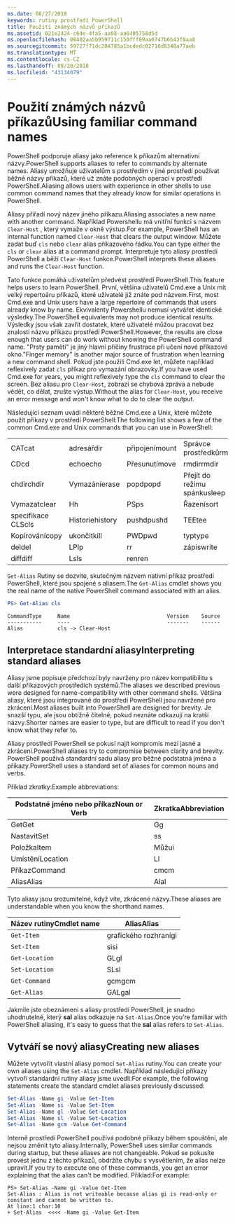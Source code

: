 ```yaml
---
ms.date: 08/27/2018
keywords: rutiny prostředí PowerShell
title: Použití známých názvů příkazů
ms.assetid: 021e2424-c64e-4fa5-aa98-aa6405758d5d
ms.openlocfilehash: 08402aa5b959711c150fff89aa6747b6b43f8aa8
ms.sourcegitcommit: 59727f71dc204785a1bcdedc02716d8340a77aeb
ms.translationtype: MT
ms.contentlocale: cs-CZ
ms.lasthandoff: 08/28/2018
ms.locfileid: "43134079"
---
```

# <a name="using-familiar-command-names"></a><span data-ttu-id="e21cb-103">Použití známých názvů příkazů</span><span class="sxs-lookup"><span data-stu-id="e21cb-103">Using familiar command names</span></span>

<span data-ttu-id="e21cb-104">PowerShell podporuje aliasy jako reference k příkazům alternativní názvy.</span><span class="sxs-lookup"><span data-stu-id="e21cb-104">PowerShell supports aliases to refer to commands by alternate names.</span></span> <span data-ttu-id="e21cb-105">Aliasy umožňuje uživatelům s prostředím v jiné prostředí používat běžné názvy příkazů, které už znáte podobných operací v prostředí PowerShell.</span><span class="sxs-lookup"><span data-stu-id="e21cb-105">Aliasing allows users with experience in other shells to use common command names that they already know for similar operations in PowerShell.</span></span>

<span data-ttu-id="e21cb-106">Aliasy přiřadí nový název jiného příkazu.</span><span class="sxs-lookup"><span data-stu-id="e21cb-106">Aliasing associates a new name with another command.</span></span> <span data-ttu-id="e21cb-107">Například Powershellu má vnitřní funkci s názvem `Clear-Host` , který vymaže v okně výstup.</span><span class="sxs-lookup"><span data-stu-id="e21cb-107">For example, PowerShell has an internal function named `Clear-Host` that clears the output window.</span></span> <span data-ttu-id="e21cb-108">Můžete zadat buď `cls` nebo `clear` alias příkazového řádku.</span><span class="sxs-lookup"><span data-stu-id="e21cb-108">You can type either the `cls` or `clear` alias at a command prompt.</span></span> <span data-ttu-id="e21cb-109">Interpretuje tyto aliasy prostředí PowerShell a běží `Clear-Host` funkce.</span><span class="sxs-lookup"><span data-stu-id="e21cb-109">PowerShell interprets these aliases and runs the `Clear-Host` function.</span></span>

<span data-ttu-id="e21cb-110">Tato funkce pomáhá uživatelům předvést prostředí PowerShell.</span><span class="sxs-lookup"><span data-stu-id="e21cb-110">This feature helps users to learn PowerShell.</span></span> <span data-ttu-id="e21cb-111">První, většina uživatelů Cmd.exe a Unix mít velký repertoáru příkazů, které uživatelé již znáte pod názvem.</span><span class="sxs-lookup"><span data-stu-id="e21cb-111">First, most Cmd.exe and Unix users have a large repertoire of commands that users already know by name.</span></span> <span data-ttu-id="e21cb-112">Ekvivalenty Powershellu nemusí vytvářet identické výsledky.</span><span class="sxs-lookup"><span data-stu-id="e21cb-112">The PowerShell equivalents may not produce identical results.</span></span> <span data-ttu-id="e21cb-113">Výsledky jsou však zavřít dostatek, které uživatelé můžou pracovat bez znalosti názvu příkazu prostředí PowerShell.</span><span class="sxs-lookup"><span data-stu-id="e21cb-113">However, the results are close enough that users can do work without knowing the PowerShell command name.</span></span> <span data-ttu-id="e21cb-114">"Prsty paměti" je jiný hlavní příčiny frustrace při učení nové příkazové okno.</span><span class="sxs-lookup"><span data-stu-id="e21cb-114">"Finger memory" is another major source of frustration when learning a new command shell.</span></span> <span data-ttu-id="e21cb-115">Pokud jste použili Cmd.exe let, můžete například reflexively zadat `cls` příkaz pro vymazání obrazovky.</span><span class="sxs-lookup"><span data-stu-id="e21cb-115">If you have used Cmd.exe for years, you might reflexively type the `cls` command to clear the screen.</span></span> <span data-ttu-id="e21cb-116">Bez aliasu pro `Clear-Host`, zobrazí se chybová zpráva a nebude vědět, co dělat, zrušte výstup.</span><span class="sxs-lookup"><span data-stu-id="e21cb-116">Without the alias for `Clear-Host`, you receive an error message and won't know what to do to clear the output.</span></span>

<span data-ttu-id="e21cb-117">Následující seznam uvádí některé běžné Cmd.exe a Unix, které můžete použít příkazy v prostředí PowerShell:</span><span class="sxs-lookup"><span data-stu-id="e21cb-117">The following list shows a few of the common Cmd.exe and Unix commands that you can use in PowerShell:</span></span>

|||||
|-|-|-|-|
|<span data-ttu-id="e21cb-118">CAT</span><span class="sxs-lookup"><span data-stu-id="e21cb-118">cat</span></span>|<span data-ttu-id="e21cb-119">adresář</span><span class="sxs-lookup"><span data-stu-id="e21cb-119">dir</span></span>|<span data-ttu-id="e21cb-120">připojení</span><span class="sxs-lookup"><span data-stu-id="e21cb-120">mount</span></span>|<span data-ttu-id="e21cb-121">Správce prostředků</span><span class="sxs-lookup"><span data-stu-id="e21cb-121">rm</span></span>|
|<span data-ttu-id="e21cb-122">CD</span><span class="sxs-lookup"><span data-stu-id="e21cb-122">cd</span></span>|<span data-ttu-id="e21cb-123">echo</span><span class="sxs-lookup"><span data-stu-id="e21cb-123">echo</span></span>|<span data-ttu-id="e21cb-124">Přesunutí</span><span class="sxs-lookup"><span data-stu-id="e21cb-124">move</span></span>|<span data-ttu-id="e21cb-125">rmdir</span><span class="sxs-lookup"><span data-stu-id="e21cb-125">rmdir</span></span>|
|<span data-ttu-id="e21cb-126">chdir</span><span class="sxs-lookup"><span data-stu-id="e21cb-126">chdir</span></span>|<span data-ttu-id="e21cb-127">Vymazání</span><span class="sxs-lookup"><span data-stu-id="e21cb-127">erase</span></span>|<span data-ttu-id="e21cb-128">popd</span><span class="sxs-lookup"><span data-stu-id="e21cb-128">popd</span></span>|<span data-ttu-id="e21cb-129">Přejít do režimu spánku</span><span class="sxs-lookup"><span data-stu-id="e21cb-129">sleep</span></span>|
|<span data-ttu-id="e21cb-130">Vymazat</span><span class="sxs-lookup"><span data-stu-id="e21cb-130">clear</span></span>|<span data-ttu-id="e21cb-131">H</span><span class="sxs-lookup"><span data-stu-id="e21cb-131">h</span></span>|<span data-ttu-id="e21cb-132">PS</span><span class="sxs-lookup"><span data-stu-id="e21cb-132">ps</span></span>|<span data-ttu-id="e21cb-133">Řazení</span><span class="sxs-lookup"><span data-stu-id="e21cb-133">sort</span></span>|
|<span data-ttu-id="e21cb-134">specifikace CLS</span><span class="sxs-lookup"><span data-stu-id="e21cb-134">cls</span></span>|<span data-ttu-id="e21cb-135">Historie</span><span class="sxs-lookup"><span data-stu-id="e21cb-135">history</span></span>|<span data-ttu-id="e21cb-136">pushd</span><span class="sxs-lookup"><span data-stu-id="e21cb-136">pushd</span></span>|<span data-ttu-id="e21cb-137">TEE</span><span class="sxs-lookup"><span data-stu-id="e21cb-137">tee</span></span>|
|<span data-ttu-id="e21cb-138">Kopírování</span><span class="sxs-lookup"><span data-stu-id="e21cb-138">copy</span></span>|<span data-ttu-id="e21cb-139">ukončit</span><span class="sxs-lookup"><span data-stu-id="e21cb-139">kill</span></span>|<span data-ttu-id="e21cb-140">PWD</span><span class="sxs-lookup"><span data-stu-id="e21cb-140">pwd</span></span>|<span data-ttu-id="e21cb-141">typ</span><span class="sxs-lookup"><span data-stu-id="e21cb-141">type</span></span>|
|<span data-ttu-id="e21cb-142">del</span><span class="sxs-lookup"><span data-stu-id="e21cb-142">del</span></span>|<span data-ttu-id="e21cb-143">LP</span><span class="sxs-lookup"><span data-stu-id="e21cb-143">lp</span></span>|<span data-ttu-id="e21cb-144">r</span><span class="sxs-lookup"><span data-stu-id="e21cb-144">r</span></span>|<span data-ttu-id="e21cb-145">zápis</span><span class="sxs-lookup"><span data-stu-id="e21cb-145">write</span></span>|
|<span data-ttu-id="e21cb-146">diff</span><span class="sxs-lookup"><span data-stu-id="e21cb-146">diff</span></span>|<span data-ttu-id="e21cb-147">Ls</span><span class="sxs-lookup"><span data-stu-id="e21cb-147">ls</span></span>|<span data-ttu-id="e21cb-148">ren</span><span class="sxs-lookup"><span data-stu-id="e21cb-148">ren</span></span>||

<span data-ttu-id="e21cb-149">`Get-Alias` Rutiny se dozvíte, skutečným názvem nativní příkaz prostředí PowerShell, které jsou spojené s aliasem.</span><span class="sxs-lookup"><span data-stu-id="e21cb-149">The `Get-Alias` cmdlet shows you the real name of the native PowerShell command associated with an alias.</span></span>

```powershell
PS> Get-Alias cls
```

```Output
CommandType     Name                               Version    Source
-----------     ----                               -------    ------
Alias           cls -> Clear-Host
```

## <a name="interpreting-standard-aliases"></a><span data-ttu-id="e21cb-150">Interpretace standardní aliasy</span><span class="sxs-lookup"><span data-stu-id="e21cb-150">Interpreting standard aliases</span></span>

<span data-ttu-id="e21cb-151">Aliasy jsme popisuje předchozí byly navrženy pro název kompatibilitu s další příkazových prostředích systémů.</span><span class="sxs-lookup"><span data-stu-id="e21cb-151">The aliases we described previous were designed for name-compatibility with other command shells.</span></span>
<span data-ttu-id="e21cb-152">Většina aliasy, které jsou integrované do prostředí PowerShell jsou navržené pro zkrácení.</span><span class="sxs-lookup"><span data-stu-id="e21cb-152">Most aliases built into PowerShell are designed for brevity.</span></span> <span data-ttu-id="e21cb-153">Je snazší typu, ale jsou obtížně čitelné, pokud neznáte odkazují na kratší názvy.</span><span class="sxs-lookup"><span data-stu-id="e21cb-153">Shorter names are easier to type, but are difficult to read if you don't know what they refer to.</span></span>

<span data-ttu-id="e21cb-154">Aliasy prostředí PowerShell se pokusí najít kompromis mezi jasné a zkrácení.</span><span class="sxs-lookup"><span data-stu-id="e21cb-154">PowerShell aliases try to compromise between clarity and brevity.</span></span> <span data-ttu-id="e21cb-155">PowerShell používá standardní sadu aliasy pro běžné podstatná jména a příkazy.</span><span class="sxs-lookup"><span data-stu-id="e21cb-155">PowerShell uses a standard set of aliases for common nouns and verbs.</span></span>

<span data-ttu-id="e21cb-156">Příklad zkratky:</span><span class="sxs-lookup"><span data-stu-id="e21cb-156">Example abbreviations:</span></span>

| <span data-ttu-id="e21cb-157">Podstatné jméno nebo příkaz</span><span class="sxs-lookup"><span data-stu-id="e21cb-157">Noun or Verb</span></span> | <span data-ttu-id="e21cb-158">Zkratka</span><span class="sxs-lookup"><span data-stu-id="e21cb-158">Abbreviation</span></span> |
|--------------|--------------|
| <span data-ttu-id="e21cb-159">Get</span><span class="sxs-lookup"><span data-stu-id="e21cb-159">Get</span></span>          | <span data-ttu-id="e21cb-160">G</span><span class="sxs-lookup"><span data-stu-id="e21cb-160">g</span></span>            |
| <span data-ttu-id="e21cb-161">Nastavit</span><span class="sxs-lookup"><span data-stu-id="e21cb-161">Set</span></span>          | <span data-ttu-id="e21cb-162">s</span><span class="sxs-lookup"><span data-stu-id="e21cb-162">s</span></span>            |
| <span data-ttu-id="e21cb-163">Položka</span><span class="sxs-lookup"><span data-stu-id="e21cb-163">Item</span></span>         | <span data-ttu-id="e21cb-164">Můžu</span><span class="sxs-lookup"><span data-stu-id="e21cb-164">i</span></span>            |
| <span data-ttu-id="e21cb-165">Umístění</span><span class="sxs-lookup"><span data-stu-id="e21cb-165">Location</span></span>     | <span data-ttu-id="e21cb-166">L</span><span class="sxs-lookup"><span data-stu-id="e21cb-166">l</span></span>            |
| <span data-ttu-id="e21cb-167">Příkaz</span><span class="sxs-lookup"><span data-stu-id="e21cb-167">Command</span></span>      | <span data-ttu-id="e21cb-168">cm</span><span class="sxs-lookup"><span data-stu-id="e21cb-168">cm</span></span>           |
| <span data-ttu-id="e21cb-169">Alias</span><span class="sxs-lookup"><span data-stu-id="e21cb-169">Alias</span></span>        | <span data-ttu-id="e21cb-170">Al</span><span class="sxs-lookup"><span data-stu-id="e21cb-170">al</span></span>           |

<span data-ttu-id="e21cb-171">Tyto aliasy jsou srozumitelné, když víte, zkrácené názvy.</span><span class="sxs-lookup"><span data-stu-id="e21cb-171">These aliases are understandable when you know the shorthand names.</span></span>

| <span data-ttu-id="e21cb-172">Název rutiny</span><span class="sxs-lookup"><span data-stu-id="e21cb-172">Cmdlet name</span></span>    | <span data-ttu-id="e21cb-173">Alias</span><span class="sxs-lookup"><span data-stu-id="e21cb-173">Alias</span></span> |
|----------------|-------|
| `Get-Item `    | <span data-ttu-id="e21cb-174">grafického rozhraní</span><span class="sxs-lookup"><span data-stu-id="e21cb-174">gi</span></span>    |
| `Set-Item`     | <span data-ttu-id="e21cb-175">si</span><span class="sxs-lookup"><span data-stu-id="e21cb-175">si</span></span>    |
| `Get-Location` | <span data-ttu-id="e21cb-176">GL</span><span class="sxs-lookup"><span data-stu-id="e21cb-176">gl</span></span>    |
| `Set-Location` | <span data-ttu-id="e21cb-177">SL</span><span class="sxs-lookup"><span data-stu-id="e21cb-177">sl</span></span>    |
| `Get-Command`  | <span data-ttu-id="e21cb-178">gcm</span><span class="sxs-lookup"><span data-stu-id="e21cb-178">gcm</span></span>   |
| `Get-Alias`    | <span data-ttu-id="e21cb-179">GAL</span><span class="sxs-lookup"><span data-stu-id="e21cb-179">gal</span></span>   |

<span data-ttu-id="e21cb-180">Jakmile jste obeznámeni s aliasy prostředí PowerShell, je snadno uhodnutelné, který **sal** alias odkazuje na `Set-Alias`.</span><span class="sxs-lookup"><span data-stu-id="e21cb-180">Once you're familiar with PowerShell aliasing, it's easy to guess that the **sal** alias refers to `Set-Alias`.</span></span>

## <a name="creating-new-aliases"></a><span data-ttu-id="e21cb-181">Vytváří se nový aliasy</span><span class="sxs-lookup"><span data-stu-id="e21cb-181">Creating new aliases</span></span>

<span data-ttu-id="e21cb-182">Můžete vytvořit vlastní aliasy pomocí `Set-Alias` rutiny.</span><span class="sxs-lookup"><span data-stu-id="e21cb-182">You can create your own aliases using the `Set-Alias` cmdlet.</span></span> <span data-ttu-id="e21cb-183">Například následující příkazy vytvoří standardní rutiny aliasy jsme uvedli:</span><span class="sxs-lookup"><span data-stu-id="e21cb-183">For example, the following statements create the standard cmdlet aliases previously discussed:</span></span>

```powershell
Set-Alias -Name gi -Value Get-Item
Set-Alias -Name si -Value Set-Item
Set-Alias -Name gl -Value Get-Location
Set-Alias -Name sl -Value Set-Location
Set-Alias -Name gcm -Value Get-Command
```

<span data-ttu-id="e21cb-184">Interně prostředí PowerShell používá podobné příkazy během spouštění, ale nejsou změnit tyto aliasy.</span><span class="sxs-lookup"><span data-stu-id="e21cb-184">Internally, PowerShell uses similar commands during startup, but these aliases are not changeable.</span></span>
<span data-ttu-id="e21cb-185">Pokud se pokusíte provést jednu z těchto příkazů, obdržíte chybu s vysvětlením, že alias nelze upravit.</span><span class="sxs-lookup"><span data-stu-id="e21cb-185">If you try to execute one of these commands, you get an error explaining that the alias can't be modified.</span></span> <span data-ttu-id="e21cb-186">Příklad:</span><span class="sxs-lookup"><span data-stu-id="e21cb-186">For example:</span></span>

```
PS> Set-Alias -Name gi -Value Get-Item
Set-Alias : Alias is not writeable because alias gi is read-only or constant and cannot be written to.
At line:1 char:10
+ Set-Alias  <<<< -Name gi -Value Get-Item
```